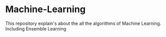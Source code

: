 # Machine-Learning

This repository explain's about the all the algorithms of Machine Learning.
Including Ensemble Learning
